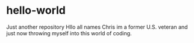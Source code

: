 # hello-world
Just another repository
Hllo all names Chris im a former U.S. veteran and just now throwing myself into this world of coding.
